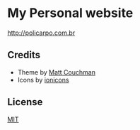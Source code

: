 # My Personal website

http://policarpo.com.br

## Credits

- Theme by [Matt Couchman](https://github.com/mattcouchman/jekyll-resume)
- Icons by [ionicons](http://ionicons.com)

## License

[MIT](LICENSE)
